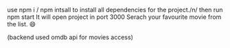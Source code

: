 use npm i / npm intsall to install all dependencies for the project./n/
then run npm start
It will open project in port 3000
Serach your favourite movie from the list. 😄

(backend used omdb api for movies access)
